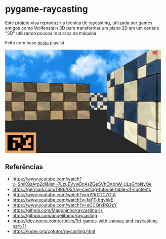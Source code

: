 # pygame-raycasting

Este projeto visa reproduzir a técnica de raycasting, utilizada por games antigos como Wolfenstein 3D para transformar um plano 2D em um cenário "3D" utilizando poucos recursos da máquina.

Feito com base [nesta](https://www.youtube.com/watch?v=SmKBsArp2dI&list=PLzuEVvwBnAsZGeSVhOXpnW-ULsGYpNyQe) playlist.

![screenshot 01](/screenshots/01.png)

## Referências
- https://www.youtube.com/watch?v=SmKBsArp2dI&list=PLzuEVvwBnAsZGeSVhOXpnW-ULsGYpNyQe
- https://permadi.com/1996/05/ray-casting-tutorial-table-of-contents
- https://www.youtube.com/watch?v=gYRrGTC7GtA
- https://www.youtube.com/watch?v=faYT-bgyhkE
- https://www.youtube.com/watch?v=eOCQfxRQ2pY
- https://github.com/Magoninho/raycasting-js
- https://github.com/angelitomg/raycasting
- https://dev.opera.com/articles/3d-games-with-canvas-and-raycasting-part-1/
- https://lodev.org/cgtutor/raycasting.html
